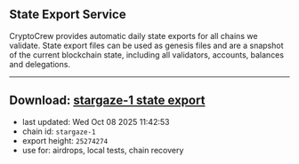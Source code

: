 ## State Export Service
CryptoCrew provides automatic daily state exports for all chains we validate. State export files can be used as genesis files and are a snapshot of the current blockchain state, including all validators, accounts, balances and delegations.

---
**Download: [stargaze-1 state export](https://dl-eu2.ccvalidators.com/SERVICE/stargaze/stargaze-1_export_25274274.json)**
---

- last updated: Wed Oct 08 2025 11:42:53
- chain id: `stargaze-1`
- export height: `25274274`
- use for: airdrops, local tests, chain recovery

